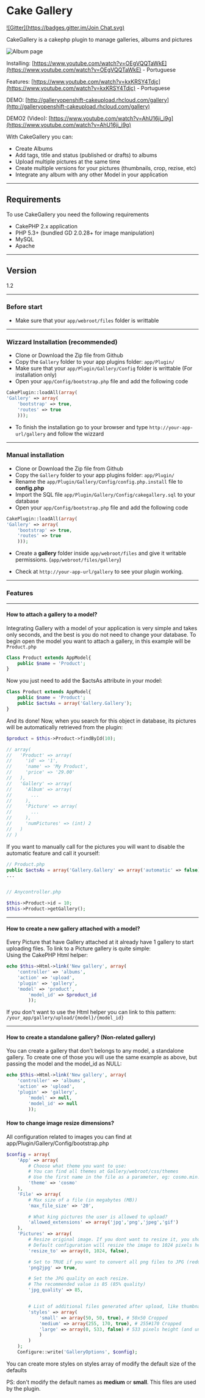 Cake Gallery
=========
[![Gitter](https://badges.gitter.im/Join Chat.svg)](https://gitter.im/hugodias/cakegallery?utm_source=badge&utm_medium=badge&utm_campaign=pr-badge&utm_content=badge)

CakeGallery is a cakephp plugin to manage galleries, albums and pictures

![Album page](https://dl.dropboxusercontent.com/u/17997827/Screenshot%202015-01-12%2010.34.55.png)

Installing: [https://www.youtube.com/watch?v=OEgVQQTaWkE](https://www.youtube.com/watch?v=OEgVQQTaWkE) - Portuguese

Features: [https://www.youtube.com/watch?v=kxKRSY4Tdjc](https://www.youtube.com/watch?v=kxKRSY4Tdjc) - Portuguese

DEMO: [http://galleryopenshift-cakeupload.rhcloud.com/gallery](http://galleryopenshift-cakeupload.rhcloud.com/gallery)

DEMO2 (Video): [https://www.youtube.com/watch?v=AhU16ji_i9g](https://www.youtube.com/watch?v=AhU16ji_i9g)

With CakeGallery you can:

* Create Albums
* Add tags, title and status (published or drafts) to albums
* Upload multiple pictures at the same time
* Create multiple versions for your pictures (thumbnails, crop, rezise, etc)
* Integrate any album with any other Model in your application

---

## Requirements
To use CakeGallery you need the following requirements

* CakePHP 2.x application
* PHP 5.3+ (bundled GD 2.0.28+ for image manipulation)
* MySQL
* Apache

---

## Version
1.2

---

### Before start
* Make sure that your `app/webroot/files` folder is writtable

---

### Wizzard Installation (recommended)
* Clone or Download the Zip file from Github
* Copy the `Gallery` folder to your app plugins folder: `app/Plugin/`
* Make sure that your `app/Plugin/Gallery/Config` folder is writtable (For installation only)
* Open your `app/Config/bootstrap.php` file and add the following code

```php
CakePlugin::loadAll(array(
'Gallery' => array(
    'bootstrap' => true,
    'routes' => true
    )));
```
* To finish the installation go to your browser and type `http://your-app-url/gallery` and follow the wizzard

---

### Manual installation
* Clone or Download the Zip file from Github
* Copy the `Gallery` folder to your app plugins folder: `app/Plugin/`
* Rename the `app/Plugin/Gallery/Config/config.php.install` file to **config.php**
* Import the SQL file `app/Plugin/Gallery/Config/cakegallery.sql` to your database
* Open your `app/Config/bootstrap.php` file and add the following code

```php
CakePlugin::loadAll(array(
'Gallery' => array(
    'bootstrap' => true,
    'routes' => true
    )));
```
* Create a **gallery** folder inside `app/webroot/files` and give it writable permissions. (`app/webroot/files/gallery`)

* Check at `http://your-app-url/gallery` to see your plugin working.

---
### Features

---

#### How to attach a gallery to a model?

Integrating Gallery with a model of your application is very simple and takes only seconds, and the best is you do not need to change your database. To begin open the model you want to attach a gallery, in this example will be `Product.php`

```php
Class Product extends AppModel{
    public $name = 'Product';
}
```
Now you just need to add the $actsAs attribute in your model:

```php
Class Product extends AppModel{
	public $name = 'Product';
	public $actsAs = array('Gallery.Gallery');
}
```
And its done! Now, when you search for this object in database, its pictures will be automatically retrieved from the plugin:

```php
$product = $this->Product->findById(10);

// array(
//   'Product' => array(
//     'id' => '1',
//     'name' => 'My Product',
//     'price' => '29.00'
//   ),
//   'Gallery' => array(
//     'Album' => array(
//       ...
//     ),
//     'Picture' => array(
//       ...
//     ),
//     'numPictures' => (int) 2
//   )
// )
```
If you want to manually call for the pictures you will want to disable the automatic feature and call it yourself:
```php
// Product.php
public $actsAs = array('Gallery.Gallery' => array('automatic' => false));
...


// Anycontroller.php

$this->Product->id = 10;
$this->Product->getGallery();
```

---

#### How to create a new gallery attached with a model?

Every Picture that have Gallery attached at it already have 1 gallery to start uploading files. To link to a Picture gallery is quite simple:<br/> Using the CakePHP Html helper:

```php
echo $this->Html->link('New gallery', array(
    'controller' => 'albums',
    'action' => 'upload',
    'plugin' => 'gallery',
    'model' => 'product',
		'model_id' => $product_id
		));
```
If you don't want to use the Html helper you can link to this pattern: `/your_app/gallery/upload/{model}/{model_id}`

---

#### How to create a standalone gallery? (Non-related gallery)

You can create a gallery that don't belongs to any model, a standalone gallery. To create one of those you will use the same example as above, but passing the model and the model_id as NULL:

```php
echo $this->Html->link('New gallery', array(
    'controller' => 'albums',
    'action' => 'upload',
    'plugin' => 'gallery',
		'model' => null,
		'model_id' => null
		));
```

#### How to change image resize dimensions?
All configuration related to images you can find at app/Plugin/Gallery/Config/bootstrap.php
```php
$config = array(
	'App' => array(
		# Choose what theme you want to use:
		# You can find all themes at Gallery/webroot/css/themes
		# Use the first name in the file as a parameter, eg: cosmo.min.css -> cosmo
		'theme' => 'cosmo'
	),
	'File' => array(
		# Max size of a file (in megabytes (MB))
		'max_file_size' => '20',

		# What king pictures the user is allowed to upload?
		'allowed_extensions' => array('jpg','png','jpeg','gif')
	),
	'Pictures' => array(
		# Resize original image. If you dont want to resize it, you should set a empty array, E.G: 'resize_to' => array()
		# Default configuration will resize the image to 1024 pixels height (and unlimited width)
		'resize_to' => array(0, 1024, false),

		# Set to TRUE if you want to convert all png files to JPG (reduce significantly image size)
		'png2jpg' => true,

		# Set the JPG quality on each resize.
		# The recommended value is 85 (85% quality)
		'jpg_quality' => 85,


		# List of additional files generated after upload, like thumbnails, banners, etc
		'styles' => array(
			'small' => array(50, 50, true), # 50x50 Cropped
			'medium' => array(255, 170, true), # 255#170 Cropped
			'large' => array(0, 533, false) # 533 pixels height (and unlimited width)
			)
		)
	);
	Configure::write('GalleryOptions', $config);
```
You can create more styles on styles array of modify the default size of the defaults

PS: don't modify the default names as **medium** or **small**. This files are used by the plugin.
